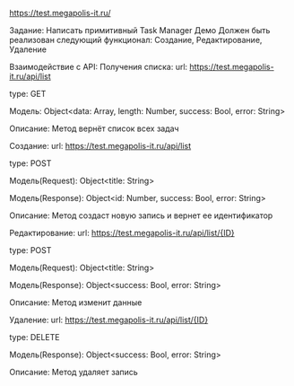https://test.megapolis-it.ru/


Задание: Написать примитивный Task Manager
Демо
Должен быть реализован следующий функционал:
Создание, Редактирование, Удаление



Взаимодействие c API:
Получения списка:
url: https://test.megapolis-it.ru/api/list

type: GET

Модель: Object<data: Array, length: Number, success: Bool, error: String>

Описание: Метод вернёт список всех задач


Создание:
url: https://test.megapolis-it.ru/api/list

type: POST

Модель(Request): Object<title: String>

Модель(Response): Object<id: Number, success: Bool, error: String>

Описание: Метод создаст новую запись и вернет ее идентификатор


Редактирование:
url: https://test.megapolis-it.ru/api/list/{ID}

type: POST

Модель(Request): Object<title: String>

Модель(Response): Object<success: Bool, error: String>

Описание: Метод изменит данные


Удаление:
url: https://test.megapolis-it.ru/api/list/{ID}

type: DELETE

Модель(Response): Object<success: Bool, error: String>

Описание: Метод удаляет запись
